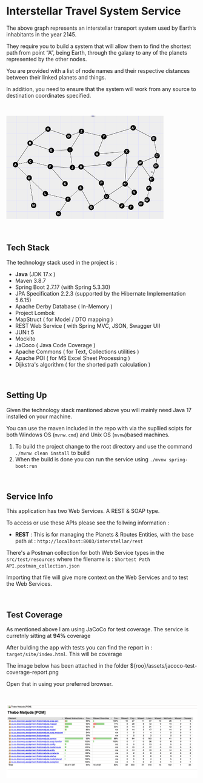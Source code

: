 # Interstellar Travel System Service

The above graph represents an interstellar transport system used by Earth’s inhabitants in the year 2145.

They require you to build a system that will allow them to find the shortest path from point “A”, being Earth, through the galaxy to any of the planets represented by the other nodes.

You are provided with a list of node names and their respective distances between their linked planets and things.

In addition, you need to ensure that the system will work from any source to destination coordinates specified.

</br>

![Image Alt text](assets/interstellar-graph.png "Optional title")

</br>

## Tech Stack

The technology stack used in the project is :

* **Java** (JDK 17.x )
* Maven 3.8.7
* Spring Boot 2.7.17 (with Spring 5.3.30)
* JPA Specification 2.2.3 (supported by the Hibernate Implementation 5.6.15)
* Apache Derby Database ( In-Memory )
* Project Lombok
* MapStruct ( for Model / DTO mapping )
* REST Web Service ( with Spring MVC, JSON, Swagger UI)
* JUNit 5
* Mockito
* JaCoco ( Java Code Coverage )
* Apache Commons ( for Text, Collections utilities )
* Apache POI ( for MS Excel Sheet Processing )
* Dijkstra's algorithm ( for the shorted path calculation )

</br>

## Setting Up

Given the technology stack mantioned above you will mainly need Java 17 installed on your machine.

You can use the maven included in the repo with via the supllied scipts for both Windows OS (`mvnw.cmd`) and Unix OS (`mvnw`)based machines.

1. To build the project change to the root directory and use the command `./mvnw clean install` to build
2. When the build is done you can run the service using `./mvnw spring-boot:run`

</br>

## Service Info

This application has two Web Services. A REST & SOAP type.

To access or use these APIs please see the follwing information :

* **REST** : This is for managing the Planets & Routes Entities, with the base path at : `http://localhost:8003/interstellar/rest`

There's a Postman collection for both Web Service types in the `src/test/resources` where the filename is : `Shortest Path API.postman_collection.json`

Importing that file will give more context on the Web Services and to test the Web Services.

</br>

## Test Coverage

As mentioned above I am using JaCoCo for test coverage. The service is curretnly sitting at **94%** coverage

After bulding the app with tests you can find the report in : `target/site/index.html`. This will be coverage

The image below has been attached in the folder ${roo}/assets/jacoco-test-coverage-report.png

Open that in using your preferred browser.

</br>

![Image Alt text](assets/jacoco-test-coverage-report.png "Coverate Report")
